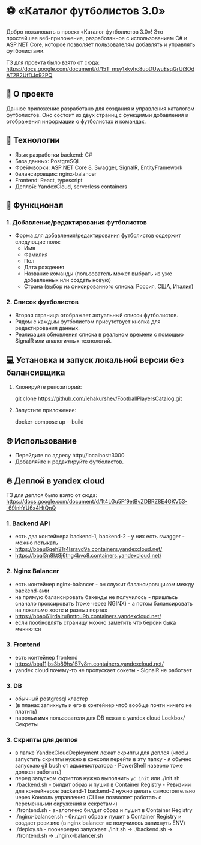 # ⚽ «Каталог футболистов 3.0»

Добро пожаловать в проект «Каталог футболистов 3.0»! Это простейшее веб-приложение, разработанное с использованием C# и ASP.NET Core, которое позволяет пользователям добавлять и управлять футболистами.

ТЗ для проекта было взято от сюда: https://docs.google.com/document/d/15T_msy1xkvhc8uoDUwuEsqGrUi3OdAT2B2UfDJo92PQ

## 📖 О проекте

Данное приложение разработано для создания и управления каталогом футболистов. Оно состоит из двух страниц с функциями добавления и отображения информации о футболистах и командах. 

## 🚀 Технологии

- Язык разработки backend: C#
- База данных: PostgreSQL
- Фреймворки: ASP.NET Core 8, Swagger, SignalR, EntityFramework
- балансировщик: nginx-balancer
- Frontend: React, typescript
- Деплой: YandexCloud, serverless containers

## 📄 Функционал

### 1. Добавление/редактирования футболистов

- Форма для добавления/редактирования футболистов содержит следующие поля:
  - Имя
  - Фамилия
  - Пол
  - Дата рождения
  - Название команды (пользователь может выбрать из уже добавленных или создать новую)
  - Страна (выбор из фиксированного списка: Россия, США, Италия)

### 2. Список футболистов

- Вторая страница отображает актуальный список футболистов.
- Рядом с каждым футболистом присутствует кнопка для редактирования данных.
- Реализация обновления списка в реальном времени с помощью SignalR или аналогичных технологий.

## 💻 Установка и запуск локальной версии без балансивщика

1. Клонируйте репозиторий:
   
   git clone https://github.com/lehakurshev/FootballPlayersCatalog.git

2. Запустите приложение:
   
   docker-compose up --build
   

## 🌐 Использование

- Перейдите по адресу http://localhost:3000
- Добавляйте и редактируйте футболистов.

## 🔥 Деплой в yandex cloud

ТЗ для деплоя было взято от сюда: https://docs.google.com/document/d/1t4LGu5Ff9etBvZDBRZ8E4GKV53-_69lnhYU6x4HtQnQ

### 1. Backend API

- есть два контейнера backend-1, backend-2 - у них есть swagger - можно потыкать
- https://bbau6qeh21r4lsravd9a.containers.yandexcloud.net/ 
- https://bbal3n8kt8j6thg4bvo8.containers.yandexcloud.net/

### 2. Nginx Balancer

- есть контейнер nginx-balancer - он служит балансировщиком между backend-ами
- на прямую балансировать бэкенды не получилось - пришльсь сначало проксировать (тоже через NGINX) - а потом балансировать на локальмо хосте и разныз портах
- https://bbao61jrdalru8mtpu9b.containers.yandexcloud.net/
- если пообновлять страницу можно заметить что берсии быка меняются

### 3. Frontend

- есть контейнер frontend
- https://bba11jbs3b89hs157v8m.containers.yandexcloud.net/
- yandex cloud почему-то не пропускает сокеты - SignalR не работает

### 3. DB

- обычный postgresql кластер
- (в планах запихнуть и его в контейнер чтоб вообще почти ничего не платить)
- парольи имя пользователя для DB лежат в yandex cloud Lockbox/Секреты

### 3. Скрипты для деплоя

- в папке YandexCloudDeployment лежат скрипты для деплоя (чтобы запустить скрипты нужно в консоли перейти в эту папку - я обычно запускаю git bush от администратора - PowerShell наверно тоже должен работать)
-   перед запуском скриптов нужно выполнить `yc init` или ./init.sh
-   ./backend.sh - билдит образ и пушит в Container Registry - Ревизиии для контейнеров backend-1 backend-2 нужно делать самостоятельно через Консоль управления (CLI не позволяет работать с переменными окружения и секретами)
-   ./frontend.sh - аналогично билдит образ и пушит в Container Registry
-   ./nginx-balancer.sh - билдит образ и пушит в Container Registry и создает ревизию (в nginx balancer не получилось запихнуть ENV)
-   ./deploy.sh - поочередно запускает ./init.sh -> ./backend.sh -> ./frontend.sh -> ./nginx-balancer.sh